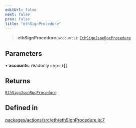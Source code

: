 ```yaml
---
editUrl: false
next: false
prev: false
title: "ethSignProcedure"
---
```


> **ethSignProcedure**(`accounts`): [`EthSignJsonRpcProcedure`](/reference/tevm/actions/type-aliases/ethsignjsonrpcprocedure/)

## Parameters

• **accounts**: readonly `object`[]

## Returns

[`EthSignJsonRpcProcedure`](/reference/tevm/actions/type-aliases/ethsignjsonrpcprocedure/)

## Defined in

[packages/actions/src/eth/ethSignProcedure.js:7](https://github.com/evmts/tevm-monorepo/blob/main/packages/actions/src/eth/ethSignProcedure.js#L7)
